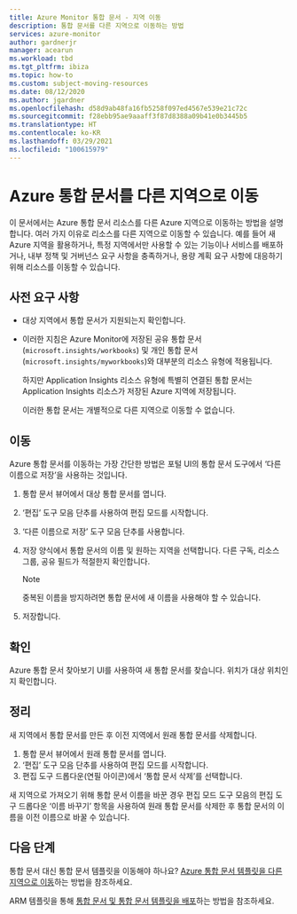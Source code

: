 ```yaml
---
title: Azure Monitor 통합 문서 - 지역 이동
description: 통합 문서를 다른 지역으로 이동하는 방법
services: azure-monitor
author: gardnerjr
manager: acearun
ms.workload: tbd
ms.tgt_pltfrm: ibiza
ms.topic: how-to
ms.custom: subject-moving-resources
ms.date: 08/12/2020
ms.author: jgardner
ms.openlocfilehash: d58d9ab48fa16fb5258f097ed4567e539e21c72c
ms.sourcegitcommit: f28ebb95ae9aaaff3f87d8388a09b41e0b3445b5
ms.translationtype: HT
ms.contentlocale: ko-KR
ms.lasthandoff: 03/29/2021
ms.locfileid: "100615979"
---
```

# <a name="move-an-azure-workbook-to-another-region"></a>Azure 통합 문서를 다른 지역으로 이동

이 문서에서는 Azure 통합 문서 리소스를 다른 Azure 지역으로 이동하는 방법을 설명합니다. 여러 가지 이유로 리소스를 다른 지역으로 이동할 수 있습니다. 예를 들어 새 Azure 지역을 활용하거나, 특정 지역에서만 사용할 수 있는 기능이나 서비스를 배포하거나, 내부 정책 및 거버넌스 요구 사항을 충족하거나, 용량 계획 요구 사항에 대응하기 위해 리소스를 이동할 수 있습니다.

## <a name="prerequisites"></a>사전 요구 사항

* 대상 지역에서 통합 문서가 지원되는지 확인합니다.

* 이러한 지침은 Azure Monitor에 저장된 공유 통합 문서(`microsoft.insights/workbooks`) 및 개인 통합 문서(`microsoft.insights/myworkbooks`)와 대부분의 리소스 유형에 적용됩니다.

  하지만 Application Insights 리소스 유형에 특별히 연결된 통합 문서는 Application Insights 리소스가 저장된 Azure 지역에 저장됩니다.

  이러한 통합 문서는 개별적으로 다른 지역으로 이동할 수 없습니다.

## <a name="move"></a>이동

Azure 통합 문서를 이동하는 가장 간단한 방법은 포털 UI의 통합 문서 도구에서 ‘다른 이름으로 저장’을 사용하는 것입니다.

1. 통합 문서 뷰어에서 대상 통합 문서를 엽니다.
2. ‘편집’ 도구 모음 단추를 사용하여 편집 모드를 시작합니다.
3. ‘다른 이름으로 저장’ 도구 모음 단추를 사용합니다.
4. 저장 양식에서 통합 문서의 이름 및 원하는 지역을 선택합니다. 다른 구독, 리소스 그룹, 공유 필드가 적절한지 확인합니다.

   > [!NOTE]
   > 중복된 이름을 방지하려면 통합 문서에 새 이름을 사용해야 할 수 있습니다.

5. 저장합니다. 

## <a name="verify"></a>확인

Azure 통합 문서 찾아보기 UI를 사용하여 새 통합 문서를 찾습니다. 위치가 대상 위치인지 확인합니다.

## <a name="clean-up"></a>정리

새 지역에서 통합 문서를 만든 후 이전 지역에서 원래 통합 문서를 삭제합니다.
1. 통합 문서 뷰어에서 원래 통합 문서를 엽니다.
2. ‘편집’ 도구 모음 단추를 사용하여 편집 모드를 시작합니다.
3. 편집 도구 드롭다운(연필 아이콘)에서 ‘통합 문서 삭제’를 선택합니다.

새 지역으로 가져오기 위해 통합 문서 이름을 바꾼 경우 편집 모드 도구 모음의 편집 도구 드롭다운 ‘이름 바꾸기’ 항목을 사용하여 원래 통합 문서를 삭제한 후 통합 문서의 이름을 이전 이름으로 바꿀 수 있습니다.

## <a name="next-steps"></a>다음 단계

통합 문서 대신 통합 문서 템플릿을 이동해야 하나요? [Azure 통합 문서 템플릿을 다른 지역으로 이동](./workbook-templates-move-region.md)하는 방법을 참조하세요.

ARM 템플릿을 통해 [통합 문서 및 통합 문서 템플릿을 배포](../visualize/workbooks-automate.md)하는 방법을 참조하세요.
